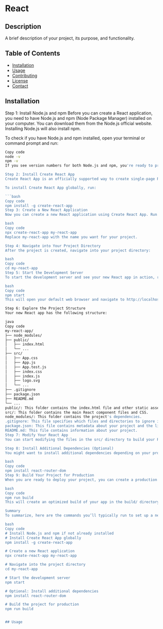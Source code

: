 # React


## Description
A brief description of your project, its purpose, and functionality.

## Table of Contents
- [Installation](#installation)
- [Usage](#usage)
- [Contributing](#contributing)
- [License](#license)
- [Contact](#contact)

## Installation
Step 1: Install Node.js and npm
Before you can create a React application, you need to have Node.js and npm (Node Package Manager) installed on your computer. You can download them from the Node.js official website. Installing Node.js will also install npm.

To check if you have Node.js and npm installed, open your terminal or command prompt and run:

```bash
Copy code
node -v
npm -v
If you see version numbers for both Node.js and npm, you're ready to proceed.

Step 2: Install Create React App
Create React App is an officially supported way to create single-page React applications. It offers a modern build setup with no configuration.

To install Create React App globally, run:

```bash
Copy code
npm install -g create-react-app
Step 3: Create a New React Application
Now you can create a new React application using Create React App. Run the following command in your terminal or command prompt:

bash
Copy code
npx create-react-app my-react-app
Replace my-react-app with the name you want for your project.

Step 4: Navigate into Your Project Directory
After the project is created, navigate into your project directory:

bash
Copy code
cd my-react-app
Step 5: Start the Development Server
To start the development server and see your new React app in action, run:

bash
Copy code
npm start
This will open your default web browser and navigate to http://localhost:3000, where you'll see your new React app running.

Step 6: Explore the Project Structure
Your new React app has the following structure:

java
Copy code
my-react-app/
├── node_modules/
├── public/
│   ├── index.html
│   └── ...
├── src/
│   ├── App.css
│   ├── App.js
│   ├── App.test.js
│   ├── index.css
│   ├── index.js
│   ├── logo.svg
│   └── ...
├── .gitignore
├── package.json
├── README.md
└── ...
public/: This folder contains the index.html file and other static assets.
src/: This folder contains the main React component files and CSS.
node_modules/: This folder contains the project's dependencies.
.gitignore: This file specifies which files and directories to ignore in a git repository.
package.json: This file contains metadata about your project and the list of dependencies.
README.md: This file contains information about your project.
Step 7: Modify Your React App
You can start modifying the files in the src/ directory to build your React application. The main entry point is src/index.js, which renders the App component from src/App.js.

Step 8: Install Additional Dependencies (Optional)
You might want to install additional dependencies depending on your project requirements. For example, to install React Router for navigation, you can run:

bash
Copy code
npm install react-router-dom
Step 9: Build Your Project for Production
When you are ready to deploy your project, you can create a production build by running:

bash
Copy code
npm run build
This will create an optimized build of your app in the build/ directory.

Summary
To summarize, here are the commands you’ll typically run to set up a new React project:

bash
Copy code
# Install Node.js and npm if not already installed
# Install Create React App globally
npm install -g create-react-app

# Create a new React application
npx create-react-app my-react-app

# Navigate into the project directory
cd my-react-app

# Start the development server
npm start

# Optional: Install additional dependencies
npm install react-router-dom

# Build the project for production
npm run build


## Usage

